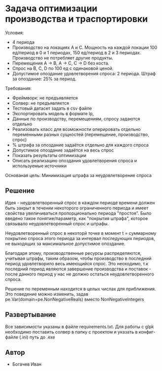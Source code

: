 # Задача оптимизации производства и траспортировки

Условия:

- 4 периода
- Производство на локациях А и С. Мощность на каждой локации 100 ед/период в 0 и 1 периодах, 150 ед/период в 2 и 3 периодах. Производство не потребляет другие продукты.
- Перемещения A -> B, A -> C, C -> D без коста.
- Спрос на B, C, D по 100 ед с одинаковой ценой.
- Допустимое опоздание удовлетворения спроса: 2 периода. Штраф за опоздание: 25% за период.

Требования:

- Фреймворк: не предъявляется
- Солвер: не предъявляется
- Тестовый датасет задать в csv файле
- Экспортировать модель в формате lp,
- Данные по производству, перемещениям, спросу задаются отдельно
- Реализовать класс для возможности оперировать отдельно переменными разных сущностей (перемещение, производство, спрос)
- % штрафа за опоздание задаётся отдельно для каждого спроса
- Допустимое опоздание задаётся на весь спрос
- Показать результаты оптимизации
- Описать реализацию опоздания удовлетворения спроса и используемые источники

Основаная цель: Минимизация штрафа за неудовлетворение спроса

## Решение

Идея - неудовлетворенный спрос в каждом периоде времени должен быть закрыт в течении некоторого ограниченного периода и имеет свойства увеличиваться пропорционально периода "простоя". Было введено такое понятие/параметр, как "покрытия штрафа", которое связывало неудовлетворенный спрос и штрафы.

Неудовлетворенный спрос в некоторй точке в момент t = суммарному покрытию спроса этого периода за интервал последующих периодов, не выходящих за максимальное допустимое опоздание.

Благодаря этому, производственные ресурсы распределяются, учитывая штрафы, таким образом, чтобы производство в последний период удовлетворило весь имеющийся спрос.
Это неоходимо, т.к последний период являются завершение производства и поставок - после данного период у нас не должно остаться неудовлетворенного спроса.

Решение по переменным находится в целых числах для приближения. Это поведение можно изменить, задав pe.Var(domain=pe.NonNegativeReals) вместо NonNegativeIntegers

## Развертывание

Все зависимости указаны в файле requirements.txt. Для работы с glpk необходимо поставить солвер в папку с проектом и указать в конфиг-файле (.ini) путь до .exe

## Автор

- Богачев Иван

<!-- - [Модели и методы распределения ресурсов](https://www.susu.ru/sites/default/files/dissertation/alferov_vi.pdf)
- [Применение линейного программирования в исследовании социально­экономических процессов](https://lib.susu.ru/ftd?base=SUSU_METHOD&dtype=F&etype=.pdf&key=000444531) -->
